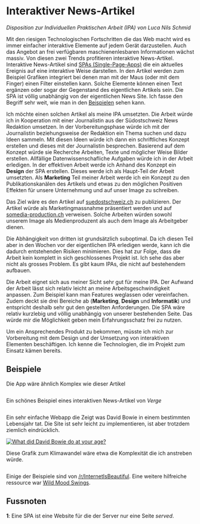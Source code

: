 # Interaktiver News-Artikel

_Disposition zur Individuellen Praktischen Arbeit (IPA) von Luca Nils Schmid_

Mit den riesigen Technologischen Fortschritten die das Web macht wird es immer einfacher interaktive Elemente auf jedem Gerät darzustellen. Auch das Angebot an frei verfügbaren maschienenlesbaren Informationen wächst massiv. Von diesen zwei Trends profitieren interaktive News-Artikel. Interaktive News-Artikel sind [SPAs (Single-Page-Apps)](#fussnoten) die ein aktuelles Ereignis auf eine interaktive Weise darstellen. In den Artikel werden zum Beispiel Grafiken integriert bei denen man mit der Maus (oder mit dem Finger) einen Filter einstellen kann. Solche Elemente können einen Text ergänzen oder sogar der Gegenstand des eigentlichen Artikels sein. Die SPA ist völlig unabhängig von der eigentlichen News Site. Ich fasse den Begriff sehr weit, wie man in den [Beispielen](#beispiele) sehen kann.

Ich möchte einen solchen Artikel als meine IPA umsetzten. Die Arbeit würde ich in Kooperation mit einer Journalistin aus der Südostschweiz News Redaktion umsetzen. In der Vorbereitungsphase würde ich mit der Journalistin beziehungsweise der Redaktion ein Thema suchen und dazu Ideen sammeln. Mit diesen Ideen würde ich dann ein schriftliches Konzept erstellen und dieses mit der Journalistin besprechen. Basierend auf dem Konzept würde sie Recherche Arbeiten, Texte und möglicher Weise Bilder erstellen. Allfällige Datenwissenschafliche Aufgaben würde ich in der Arbeit erledigen. In der effektiven Arbeit werde ich Anhand des Konzept ein **Design** der SPA erstellen. Dieses werde ich als Haupt-Teil der Arbeit umsetzten. Als **Marketing** Teil meiner Arbeit werde ich ein Konzept zu den Publikationskanälen des Artikels und etwas zu den möglichen Positiven Effekten für unsere Unternehmung und auf unser Image zu schreiben.

Das Ziel wäre es den Artikel auf [suedostschweiz.ch](suedostschweiz.ch) zu publizieren. Der Artikel würde als Marketingmassnahme präsentiert werden und auf [somedia-production.ch](somedia-production.ch) verweisen. Solche Arbeiten würden sowohl unserem Image als Medienproduzent als auch dem Image als Arbeitgeber dienen.

Die Abhängigkeit von dritten ist grundsätzlich suboptimal. Da ich diesen Teil aber in den Wochen vor der eigentlichen IPA erledigen werde, kann ich die dadurch entstehenden Risiken minimieren. Dies hat zur Folge, dass die Arbeit kein komplett in sich geschlossenes Projekt ist. Ich sehe das aber nicht als grosses Problem. Es gibt kaum IPAs, die nicht auf bestehendem aufbauen.

Die Arbeit eignet sich aus meiner Sicht sehr gut für meine IPA. Der Aufwand der Arbeit lässt sich relativ leicht an meine Arbeitsgeschwindigkeit anpassen. Zum Beispiel kann man Features weglassen oder vereinfachen. Zudem deckt sie drei Bereiche ab (**Marketing**, **Design** und **Informatik**) und entspricht deshalb sehr gut den gestellten Anforderungen. Die SPA wäre relativ kurzlebig und völlig unabhängig von unserer bestehenden Seite. Das würde mir die Möglichkeit geben mein Erfahrungsschatz frei zu nutzen.

Um ein Ansprechendes Produkt zu bekommen, müsste ich mich zur Vorbereitung mit dem Design und der Umsetzung von interaktiven Elementen beschäftigen. Ich kenne die Technologien, die im Projekt zum Einsatz kämen bereits.

## Beispiele

<article> <p>Die App wäre ähnlich Komplex wie dieser Artikel</p> <a target="_blank" href="https://fleximize.com/morning-rituals/"><img src="/img/morningritual.png" alt=""></a> </article>

<article> <p>Ein schönes Beispiel eines interaktiven News-Artikel von <em>Verge</em></p> <a target="_blank" href="http://www.theverge.com/a/2014-verge-50"><img src="/img/theverge50.png" alt=""></a></article>

<article> <p>Ein sehr einfache Webapp die Zeigt was David Bowie in einem bestimmten Lebensjahr tat. Die Site ist sehr leicht zu implementieren, ist aber trotzdem ziemlich eindrücklich.</p> <a target="_blank" href="http://supbowie.com/"><img src="/img/supbowie.png" alt="What did David Bowie do at your age?"></a> </article>

<article><p>Diese Grafik zum Klimawandel wäre etwa die Komplexität die ich anstreben würde.</p><a target="_blank" href="http://www.bloomberg.com/graphics/2015-whats-warming-the-world/"><img src="/img/global_warming.png" alt=""></a></article>

Einige der Beispiele sind von [/r/InternetIsBeautiful](https://www.reddit.com/r/InternetIsBeautiful/). Eine weitere hilfreiche ressource war [Wild Mood Swings](http://www.sean.co.uk/a/javascriptgames/wildmoodswings/index.shtm).

## Fussnoten

**1**: Eine SPA ist eine Website für die der Server nur eine Seite _served_.

